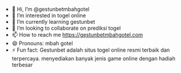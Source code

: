 - 👋 Hi, I’m @gestunbetmbahgotel
- 👀 I’m interested in togel online
- 🌱 I’m currently learning gestunbet
- 💞️ I’m looking to collaborate on prediksi togel
- 📫 How to reach me https://gestunbetmbahgotel.com
- 😄 Pronouns: mbah gotel
- ⚡ Fun fact: Gestunbet adalah situs togel online resmi terbaik dan terpercaya. menyediakan banyak jenis game online dengan hadiah terbesar

<!---
gestunbetmbahgotel/gestunbetmbahgotel is a ✨ special ✨ repository because its `README.md` (this file) appears on your GitHub profile.
You can click the Preview link to take a look at your changes.
--->
